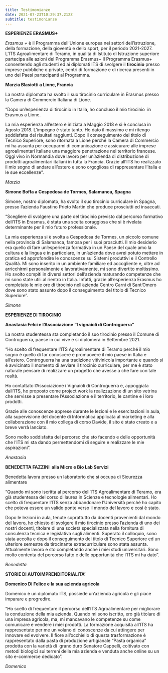```yaml
---
title: Testimonianze
date: 2021-07-23T10:29:37.212Z
subtitle: testimonianze
---
```

**ESPERIENZE ERASMUS+**

*Erasmus +* è il Programma dell’Unione europea nei settori dell’istruzione, della formazione, della gioventù e dello sport, per il periodo 2021-2027. L’ITS Agroalimentare di Teramo, in qualità di Istituto di Istruzione superiore partecipa alle azioni del Programma Erasmus+ Il Programma Erasmus+ consentendo agli studenti ed ai diplomati ITS di svolgere il **tirocinio** presso imprese pubbliche o private, centri di formazione e di ricerca presenti in uno dei Paesi partecipanti al Programma.

**Marzia Blasiotti a Lione, Francia**

La nostra diplomata ha svolto il suo tirocinio curriculare in Erasmus presso la Camera di Commercio Italiana di Lione.

“Dopo un’esperienza di tirocinio in Italia, ho concluso il mio tirocinio  in Erasmus a Lione.

La mia esperienza all’estero è iniziata a Maggio 2018 e si è conclusa in Agosto 2018. L’impegno è stato tanto. Ho dato il massimo e mi ritengo soddisfatta dei risultati raggiunti. Dopo il conseguimento del titolo di Tecnico Superiore, sono ritornata a Lione perché la Camera di Commercio mi ha assunta per occuparmi di comunicazione e assicurare alle imprese agroalimentari italiane una maggiore penetrazione nel territorio francese. Oggi vivo in Normandia dove lavoro per un’azienda di distribuzione di prodotti agroalimentari italiani in tutta la Francia. Grazie all’ITS ho realizzato il mio sogno di andare all’estero e sono orgogliosa di rappresentare l’Italia e le sue eccellenze”.

*Marzia*

**Simone Boffa a Cespedosa de Tormes, Salamanca, Spagna**

Simone, nostro diplomato, ha svolto il suo tirocinio curriculare in Spagna, presso l’azienda Faustino Prieto Martin che produce prosciutti ed insaccati. 

“Scegliere di svolgere una parte del tirocinio previsto dal percorso formativo dell’ITS in Erasmus, è stata una scelta coraggiosa che si è rivelata determinante per il mio futuro professionale. 

La mia esperienza si è svolta a Cespedosa de Tormes, un piccolo comune nella provincia di Salamanca, famosa per i suoi prosciutti. Il mio desiderio era quello di fare un’esperienza formativa in un Paese del quale amo la cultura e la lingua e in particolare, in un’azienda dove avrei potuto mettere in pratica ed approfondire le conoscenze sui Sistemi produttivi e il Controllo Qualità. Mi sono inserito in un ambiente familiare ed accogliente e, oltre ad arricchirmi personalmente e lavorativamente, mi sono divertito moltissimo. Ho svolto compiti in diversi settori dell’azienda maturando competenze che mi sono state utili al rientro in Italia. Infatti, grazie all’esperienza Erasmus ho completato le mie ore di tirocinio nell’azienda Centro Carni di Sant’Omero dove sono stato assunto dopo il conseguimento del titolo di Tecnico Superiore”.

*Simone*

**ESPERIENZE DI TIROCINIO**

**Anastasia Felci e l’Associazione “I vignaioli di Controguerra”**

La nostra studentessa sta completando il suo tirocinio presso il Comune di Controguerra, paese in cui vive e si diplomerà in Settembre 2021.

“Ho scelto di frequentare l’ITS Agroalimentare di Teramo perché il mio sogno è quello di far conoscere e promuovere il mio paese in Italia e all’estero. Controguerra ha una tradizione vitivinicola importante e quando si è avvicinato il momento di avviare il tirocinio curriculare, per me è stato naturale pensare di realizzare un progetto che avesse a che fare con tale realtà.

Ho contattato l’Associazione i Vignaioli di Controguerra e, appoggiata dall’ITS, ho proposto come project work la realizzazione di un sito vetrina che servisse a presentare l’Associazione e il territorio, le cantine e i loro prodotti. 

Grazie alle conoscenze apprese durante le lezioni e le esercitazioni in aula, alla supervisione del docente di Informatica applicata al marketing e alla collaborazione con il mio collega di corso Davide, il sito è stato creato e a breve verrà lanciato.

Sono molto soddisfatta del percorso che sto facendo e delle opportunità che l’ITS mi sta dando permettendomi di seguire e realizzare le mie aspirazioni”.

*Anastasia*

**BENEDETTA FAZZINI  alla Micro e Bio Lab Servizi**

Benedetta lavora presso un laboratorio che si occupa di Sicurezza alimentare

“Quando mi sono iscritta al percorso dell’ITS Agroalimentare di Teramo, era già studentessa del corso di laurea in Scienze e tecnologie alimentari. Ho scelto di frequentare l’ITS senza abbandonare l’Università perché ho capito che poteva essere un valido ponte verso il mondo del lavoro e così è stato.

Dopo le lezioni in aula, tenute soprattutto da docenti provenienti dal mondo del lavoro, ho chiesto di svolgere il mio tirocinio presso l’azienda di uno dei nostri docenti, titolare di una società specializzata nella fornitura di consulenza tecnica e legislativa sugli alimenti. Superato il colloquio, sono stata accolta e dopo il conseguimento del titolo di Tecnico Superiore ed un ulteriore semestre da tirocinante extracurriculare sono stata assunta. Attualmente lavoro e sto completando anche i miei studi universitari. Sono molto contenta del percorso fatto e delle opportunità che l’ITS mi ha dato”. 

*Benedetta*

**STORIE DI AUTOIMPRENDITORIALITA’**

**Domenico Di Felice e la sua azienda agricola** 

Domenico è un diplomato ITS, possiede un’azienda agricola e gli piace imparare e progredire.

“Ho scelto di frequentare il percorso dell’ITS Agroalimentare per migliorare la conduzione della mia azienda. Quando mi sono iscritto, ero già titolare di una impresa agricola, ma, mi mancavano le competenze su come comunicare e vendere i miei prodotti. La formazione acquisita all’ITS ha rappresentato per me un volano di conoscenze da cui attingere per innovare ed evolvere. Il fiore all’occhiello di questa trasformazione è rappresentato dalla pasta di produzione artigianale “Pasta organica” prodotta con la varietà di  grano duro Senatore Cappelli, coltivato con metodi biologici sui terreni della mia azienda e venduta anche online su un sito e-commerce dedicato”.

*Domenico*